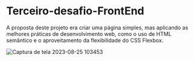 # Terceiro-desafio-FrontEnd


A proposta deste projeto era criar uma página simples, mas aplicando as melhores práticas de desenvolvimento web, como o uso de HTML semântico e o aproveitamento da flexibilidade do CSS Flexbox.


![Captura de tela 2023-08-25 103453](https://github.com/pachecx/Terceiro-desafio-FrontEnd/assets/112892819/a21c8c3f-f1de-4009-a5dc-5447aee9a886)
